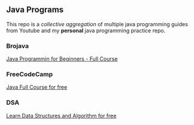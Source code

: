 ## Java Programs

This repo is a *collective aggregation* of multiple java programming guides from Youtube and my **personal** java programming practice repo.

### Brojava

[Java Programmin for Beginners - Full Course](https://youtu.be/A74TOX803D0?si=8x8BVGb-pv7CTEdN)

### FreeCodeCamp

[Java Full Course for free](https://youtu.be/xk4_1vDrzzo?si=2q4cTlSzssGO-YAG)

### DSA

[Learn Data Structures and Algorithm for free](https://youtu.be/CBYHwZcbD-s?si=RF-jsZvQMSidX1_8)

